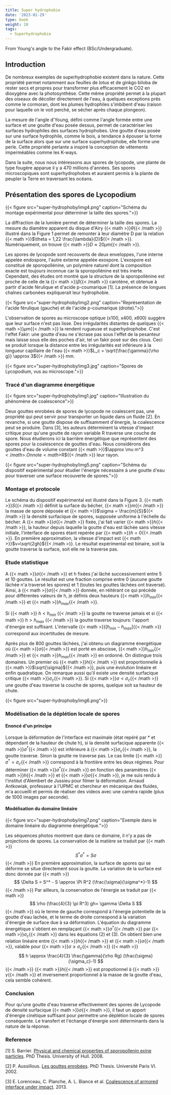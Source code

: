 ```yaml
---
title: Super hydrophobie
date: '2023-01-29'
type: book
weight: 10
tags:
  - Superhydrophobie
---
```


From Young's angle to the Fakir effect (BSc/Undergraduate).

<!--more-->

## Introduction

De nombreux exemples de superhydrophobie existent dans la nature. Cette propriété permet notamment aux feuilles de lotus et de ginkgo biloba de rester secs et propres pour transformer plus efficacement le CO2 en dioxygène avec la photosynthèse. Cette même propriété permet à la plupart des oiseaux de décoller directement de l'eau, à quelques exceptions près comme le cormoran, dont les plumes hydrophiles s'imbibent d'eau (raison pour laquelle on le voit perché, se sécher après chaque plongeon).

La mesure de l'angle d'Young, défini comme l'angle formée entre une surface et une goutte d'eau posée dessus, permet de caractériser les surfaces hydrophiles des surfaces hydrophobes. Une goutte d'eau posée sur une surface hydrophile, comme le bois, a tendance à épouser la forme de la surface alors que sur une surface superhydrophobe, elle forme une perle. Cette propriété perlante a inspiré la conception de vêtements imperméables comme les K-ways.

Dans la suite, nous nous intéressons aux spores de lycopode, une plante de type fougère apparue il y a 470 millions d'années. Ses spores microscopiques sont superhydrophobes et auraient permis à la plante de peupler la Terre en traversant les océans.

## Présentation des spores de Lycopodium

{{< figure src="super-hydrophoby/img4.png" caption="Schéma du montage expérimental pour déterminer la taille des spores.">}}

La diffraction de la lumière permet de déterminer la taille des spores. La mesure du diamètre apparent du disque d'Airy {{< math >}}$\theta${{< /math >}} illustré dans la Figure 1 permet de remonter à leur diamètre D par la relation {{< math >}}$\theta = 1,22 \frac{\lambda}{D}${{< /math >}}. Numériquement, on trouve {{< math >}}$D\approx 20 \mu m${{< /math >}}.

Les spores de lycopode sont recouverts de deux enveloppes, l'une
interne appelée endospore, l'autre externe appelée exospore. L'exospore est constitué de sporopollénine, un polymère naturel dont la composition exacte est toujours inconnue car la sporopollénine est très inerte. Cependant, des études ont montré que la structure de la sporopollénine est proche de celle de la {{< math >}}$\beta${{< /math >}} carotène, et obtenue à partir d'acide férulique et d'acide p-coumarique [1]. La présence de longues chaînes carbonées expliquerait leur hydrophobie.

{{< figure src="super-hydrophoby/img2.png" caption="Représentation de l'acide férulique (gauche) et de l'acide p-coumarique (droite).">}}

L'observation de spores au microscope optique (x100, x400, x600) suggère que leur surface n'est pas lisse.
Des irrégularités distantes
de quelques {{< math >}}$\mu m${{< /math >}} la rendent rugueuse et superhydrophobe. C'est l'effet Fakir: une goutte d'eau ne s'écrase pas sous l'effet de la pesanteur mais laisse sous elle des poches d'air, tel un fakir posé sur des clous. Ceci se produit lorsque la distance entre les irrégularités est inférieure à la longueur capillaire de l'eau {{< math >}}$L_c = \sqrt{\frac{\gamma}{\rho g}} \approx 3${{< /math >}} mm. 

{{< figure src="super-hydrophoby/img3.jpg" caption="Spores de Lycopodium, vus au microscope.">}}

### Tracé d'un diagramme énergétique

{{< figure src="super-hydrophoby/img1.jpg" caption="Illustration du phénomène de coalescence">}}

Deux gouttes enrobées de spores de lycopode ne coalescent pas, une propriété qui peut servir pour transporter un liquide dans un fluide [2]. En revanche, si une goutte dispose de suffisamment d'énergie, la coalescence peut se produire. Dans [3], les auteurs déterminent la vitesse d'impact critique pour qu'une goutte de rayon variable R traverse une couche de spore. Nous étudierons ici la barrière énergétique que représentent des spores pour la coalescence de gouttes d'eau. Nous considérons des gouttes d'eau de volume constant {{< math >}}$\approx \mu m^3 ${{< /math >}}. On note {{< math >}}$R${{< /math >}} leur rayon.

{{< figure src="super-hydrophoby/img5.png" caption="Schéma du dispositif expérimental pour étudier l'énergie nécessaire à une goutte d'eau pour traverser une surface recouverte de spores.">}}

### Montage et protocole

Le schéma du dispositif expérimental est illustré dans la Figure 3. {{< math >}}$S${{< /math >}} définit la surface du bécher, {{< math >}}$m${{< /math >}} la masse de spore déposée et {{< math >}}$\sigma = \frac{m}{S}${{< /math >}}
la densité surfacique de spores, supposée uniforme à l'échelle du bécher. A {{< math >}}$\sigma${{< /math >}} fixée, j'ai fait varier {{< math >}}$h${{< /math >}}, la hauteur depuis laquelle la goutte d'eau est lâchée sans vitesse initiale, l'interface de spores étant repérée par {{< math >}}$h=0${{< /math >}}. En première approximation, la vitesse d'impact est {{< math >}}$v=\sqrt{2gh}${{< /math >}}. Le résultat expérimental est binaire, soit la goutte traverse la surface, soit elle ne la traverse pas.

### Etude statistique

A {{< math >}}$\sigma${{< /math >}} et h fixées j'ai lâché successivement entre 5 et 10 gouttes. Le résultat est une fraction comprise
entre 0 (aucune goutte lâchée n'a traversé les spores) et 1 (toutes les gouttes lâchées ont traversé).
Ainsi, à {{< math >}}$\sigma${{< /math >}} donnée, en réitérant ce qui précède pour différentes valeurs de h, je définis deux hauteurs {{< math >}}$h_{min}${{< /math >}} et {{< math >}}$h_{max}${{< /math >}}.

Si {{< math >}} $h < h_{min}$ {{< /math >}} la goutte ne traverse jamais et si {{< math >}} $h > h_{max}$ {{< /math >}} la goutte traverse toujours: l'apport d'énergie est suffisant. L'intervalle {{< math >}}$[h_{min}-h_{max}]${{< /math >}} correspond aux incertitudes de mesure.

Après plus de 800 gouttes lâchées, j'ai obtenu un diagramme énergétique où {{< math >}}$\sigma${{< /math >}} est porté en abscisse, {{< math >}}$h_{min}${{< /math >}} et {{< math >}}$h_{max}${{< /math >}} en ordonné. On distingue trois domaines. Un premier où {{< math >}}$h${{< /math >}} est proportionnelle à {{< math >}}$\sqrt{\sigma}${{< /math >}}, puis une évolution linéaire et enfin quadratique. On remarque aussi qu'il existe une densité surfacique critique {{< math >}}$\sigma_c${{< /math >}}. Si {{< math >}}$\sigma< \sigma_c${{< /math >}} une goutte d'eau traverse la couche de spores, quelque soit sa hauteur de chute.

{{< figure src="super-hydrophoby/img6.png">}}

### Modélisation de la déplétion locale de spores

#### Enoncé d'un principe

Lorsque la déformation de l'interface est maximale (état repéré par * et dépendant de la hauteur de chute h),
si la densité surfacique apparente {{< math >}}$\sigma^*${{< /math >}} est inférieure à {{< math >}}$\sigma_c${{< /math >}}, la goutte traverse.
Sinon la goutte ne traverse pas. Le cas limite {{< math >}}$\sigma^*=\sigma_c${{< /math >}} correspond à la frontière entre les deux régimes. Pour déterminer {{< math >}}$\sigma^*${{< /math >}} en fonction des paramètres {{< math >}}$h${{< /math >}} et {{< math >}}$\sigma${{< /math >}}, je me suis rendu à l'institut d'Alembert de Jussieu pour filmer la déformation. Arnaud Antkowiak, professeur à l'UPMC et chercheur en mécanique des fluides, m'a accueilli et permis de réaliser des videos avec une caméra rapide (plus de 1000 images par seconde).

#### Modélisation du domaine linéaire

{{< figure src="super-hydrophoby/img7.png" caption="Exemple dans le domaine linéaire du diagramme énergétique.">}}

Les séquences photos montrent que dans ce domaine, il
n'y a pas de projections de spores. La conservation de la matière se traduit par
{{< math >}}$$
    S^* \sigma^*=S\sigma
$${{< /math >}}
En première approximation, la surface de spores qui se déforme se situe directement sous la goutte. La variation de la surface est donc donnée par
{{< math >}}$$
    \Delta S = S^* - S \approx \Pi R^2 (\frac{\sigma}{\sigma^*}-1)
$${{< /math >}}
Par ailleurs, la conservation de l'énergie se traduit par 
{{< math >}}$$
    \rho (\frac{4}{3} \pi R^3) gh= \gamma \Delta S
$${{< /math >}}
où le terme de gauche correspond à l'énergie potentielle de la goutte d'eau lachée, et le terme de droite correspond à la variation d'énergie de surface due à sa déformation.
L'équation du diagramme énergétique s'obtient en remplaçant {{< math >}}$\sigma^*${{< /math >}} par {{< math >}}$\sigma_c${{< /math >}} dans les équations (2) et (3). On obtient bien une relation linéaire entre {{< math >}}$h${{< /math >}} et {{< math >}}$\sigma${{< /math >}}, valable pour {{< math >}}$\sigma \geq \sigma_c${{< /math >}}
{{< math >}}$$
    h \approx \frac{4}{3} \frac{\gamma}{\rho Rg} (\frac{\sigma}{\sigma_c}-1)
$${{< /math >}}
{{< math >}}$h${{< /math >}} est propotionnel à {{< math >}}$\gamma${{< /math >}} et inversement proportionnel à la masse de la goutte d'eau, cela semble cohérent.

### Conclusion

Pour qu'une goutte d'eau traverse effectivement des spores de Lycopode de densité surfacique {{< math >}}$\sigma${{< /math >}}, il faut un apport d'énergie cinétique suffisant pour permettre
une déplétion locale de spores conséquente. Le transfert et l'échange d'énergie sont déterminants dans la nature de la réponse.

### Reference

[1] S. Barrier. [Physical and chemical properties of sporopollenin exine particles](https://core.ac.uk/download/pdf/9841868.pdf). PhD Thesis. University of Hull. 2008.

[2] P. Aussillous. [Les gouttes enrobées](https://theses.hal.science/tel-00003630). PhD Thesis. Université Paris VI. 2002.

[3] E. Lorenceau, C. Planche, A. L. Biance et al. [Coalescence of armored interface under impact](https://aip.scitation.org/doi/abs/10.1063/1.4801320). 2013.
